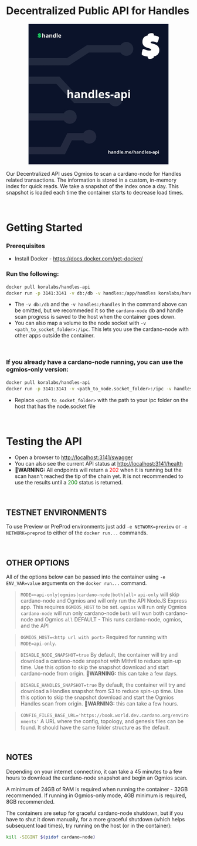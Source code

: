 # Decentralized Public API for Handles

<p align="center">
  <img src="./docs/handles-api.jpeg" />
</p>

Our Decentralized API uses Ogmios to scan a cardano-node for Handles related transactions. The information is stored in a custom, in-memory index for quick reads. We take a snapshot of the index once a day. This snapshot is loaded each time the container starts to decrease load times.

&nbsp;

# Getting Started

### Prerequisites
- Install Docker - https://docs.docker.com/get-docker/


### Run the following:
```sh
docker pull koralabs/handles-api
docker run -p 3141:3141 -v db:/db -v handles:/app/handles koralabs/handles-api
```
- The `-v db:/db` and the `-v handles:/handles` in the command above can be omitted, but we recommeded it so the `cardano-node` db and handle scan progress is saved to the host when the container goes down.
- You can also map a volume to the node socket with `-v <path_to_socket_folder>:/ipc`. This lets you use the cardano-node with other apps outside the container.

&nbsp;

### If you already have a cardano-node running, you can use the ogmios-only version: 
```sh
docker pull koralabs/handles-api
docker run -p 3141:3141 -v <path_to_node.socket_folder>:/ipc -v handles:/app/handles -e MODE=ogmios koralabs/handles-api:latest
```

- Replace `<path_to_socket_folder>` with the path to your ipc folder on the host that has the node.socket file

&nbsp;

# Testing the API 
- Open a browser to [http://localhost:3141/swagger](http://localhost:3141/swagger)
- You can also see the current API status at [http://localhost:3141/health](http://localhost:3141/health)
- **🚩WARNING:** All endpoints will return a <span style="color:red">202</span> when it is running but the scan hasn't reached the tip of the chain yet. It is not recommended to use the results until a <span style="color:green">200</span> status is returned.

&nbsp;

## TESTNET ENVIRONMENTS
To use Preview or PreProd environments just add `-e NETWORK=preview` or `-e NETWORK=preprod` to either of the `docker run...` commands.

&nbsp;

## OTHER OPTIONS
All of the options below can be passed into the container using `-e ENV_VAR=value` arguments on the `docker run...` command.
> `MODE=<api-only|ogmios|cardano-node|both|all>`
`api-only` will skip cardano-node and Ogmios and will only run the API NodeJS Express app. This requires `OGMIOS_HOST` to be set.
`ogmios` will run only Ogmios 
`cardano-node` will run only cardano-node
`both` will wun both cardano-node and Ogmios
`all` DEFAULT - This runs cardano-node, ogmios, and the API

> `OGMIOS_HOST=<http url with port>` Required for running with `MODE=api-only`.

> `DISABLE_NODE_SNAPSHOT=true` By default, the container will try and download a cardano-node snapshot with Mithril to reduce spin-up time. Use this option to skip the snapshot download and start cardano-node from origin. **🚩WARNING:** this can take a few days.

> `DISABLE_HANDLES_SNAPSHOT=true` By default, the container will try and download a Handles snapshot from S3 to reduce spin-up time. Use this option to skip the snapshot download and start the Ogmios Handles scan from origin. **🚩WARNING:** this can take a few hours.

> `CONFIG_FILES_BASE_URL='https://book.world.dev.cardano.org/environments'` A URL where the config, topology, and genesis files can be found. It should have the same folder structure as the default. 

&nbsp;

## NOTES

Depending on your internet connectino, it can take a 45 minutes to a few hours to download the cardano-node snapshot and begin an Ogmios scan.

A minimum of 24GB of RAM is required when running the container - 32GB recommended. If running in Ogmios-only mode, 4GB minimum is required, 8GB recommended.

The containers are setup for graceful cardano-node shutdown, but if you have to shut it down manually, for a more graceful shutdown (which helps subsequent load times), try running on the host (or in the container):
```sh
kill -SIGINT $(pidof cardano-node) 
```